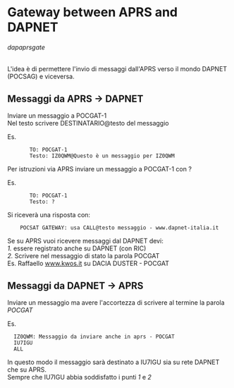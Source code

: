 # Gateway between APRS and DAPNET 
###### dapaprsgate

L'idea è di permettere l'invio di messaggi dall'APRS verso il mondo DAPNET (POCSAG) e viceversa.

Messaggi da APRS -> DAPNET
---------------------------
Inviare un messaggio a POCGAT-1<br/>
Nel testo scrivere  DESTINATARIO@testo del messaggio  
  
Es.<br/>
```
       TO: POCGAT-1  
       Testo: IZ0QWM@Questo è un messaggio per IZ0QWM  
```

Per istruzioni via APRS inviare un messaggio a POCGAT-1 con ?

Es.  
```
       TO: POCGAT-1  
       Testo: ?  
```
Si riceverà una risposta con:  
```
	POCSAT GATEWAY: usa CALL@testo messaggio - www.dapnet-italia.it  
```

Se su APRS vuoi ricevere messaggi dal DAPNET devi:  
*1.* essere registrato anche su DAPNET (con RIC)  
*2.* Scrivere nel messaggio di stato la parola POCGAT  
Es. Raffaello www.kwos.it su DACIA DUSTER - POCGAT
  
Messaggi da DAPNET -> APRS
--------------------------

Inviare un messaggio ma avere l'accortezza di scrivere al termine
la parola *POCGAT*

Es.  
```
  IZ0QWM: Messaggio da inviare anche in aprs - POCGAT
  IU7IGU
  ALL
```
In questo modo il messaggio sarà destinato a IU7IGU sia su rete DAPNET che su APRS.  
Sempre che IU7IGU abbia soddisfatto i punti *1* e *2*  

 
